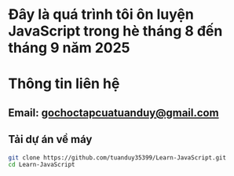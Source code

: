 # Đây là quá trình tôi ôn luyện JavaScript trong hè tháng 8 đến tháng 9 năm 2025
# Thông tin liên hệ
## Email: gochoctapcuatuanduy@gmail.com
## Tải dự án về máy
```bash
git clone https://github.com/tuanduy35399/Learn-JavaScript.git
cd Learn-JavaScript
